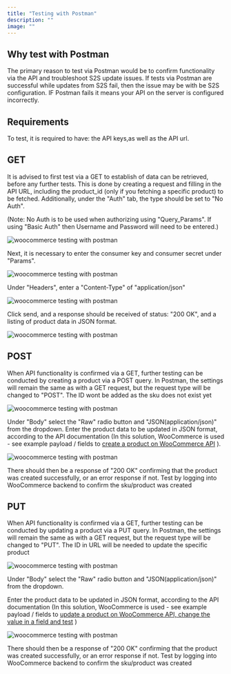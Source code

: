 ```yaml
---
title: "Testing with Postman"
description: ""
image: ""
---
```


## Why test with Postman 

The primary reason to test via Postman would be to confirm functionality via the API and troubleshoot S2S update issues. If tests via Postman are successful while updates from S2S fail, then the issue may be with be S2S configuration. IF Postman fails it means your API on the server is configured incorrectly.

## Requirements

To test, it is required to have: the API keys,as well as the API url.

## GET

It is advised to first test via a GET to establish of data can be retrieved, before any further tests. This is done by creating a request and filling in the API URL, including the product_id (only if you fetching a specific product) to be fetched. Additionally, under the "Auth" tab, the type should be set to "No Auth". 

(Note: No Auth is to be used when authorizing using "Query_Params". If using "Basic Auth" then Username and Password will need to be entered.)

![woocommerce testing with postman](/uploads/woocommerce-testing-with-postman-1.png)

Next, it is necessary to enter the consumer key and consumer secret under "Params".

![woocommerce testing with postman](/uploads/woocommerce-testing-with-postman-2.png)

Under "Headers", enter a "Content-Type" of "application/json"

![woocommerce testing with postman](/uploads/woocommerce-testing-with-postman-3.png)

Click send, and a response should be received of status: "200 OK", and a listing of product data in JSON format.

![woocommerce testing with postman](/uploads/woocommerce-testing-with-postman-4.png)

## POST

When API functionality is confirmed via a GET, further testing can be conducted by creating a product via a POST query.
In Postman, the settings will remain the same as with a GET request, but the request type will be changed to "POST". The ID wont be added as the sku does not exist yet

![woocommerce testing with postman](/uploads/woocommerce-testing-with-postman-5.png)

Under "Body" select the "Raw" radio button and "JSON(application/json)" from the dropdown.
Enter the product data to be updated in JSON format, according to the API documentation (In this solution, WooCommerce is used - see example payload / fields to [create a product on WooCommerce API](https://woocommerce.github.io/woocommerce-rest-api-docs/#create-a-product) ). 

![woocommerce testing with postman](/uploads/woocommerce-testing-with-postman-6.png)

There should then be a response of "200 OK" confirming that the product was created successfully, or an error response if not. Test by logging into WooCommerce backend to confirm the sku/product was created

## PUT

When API functionality is confirmed via a GET, further testing can be conducted by updating a product via a PUT query.
In Postman, the settings will remain the same as with a GET request, but the request type will be changed to "PUT". The ID in URL will be needed to update the specific product

![woocommerce testing with postman](/uploads/woocommerce-testing-with-postman-7.png)

Under "Body" select the "Raw" radio button and "JSON(application/json)" from the dropdown.

Enter the product data to be updated in JSON format, according to the API documentation (In this solution, WooCommerce is used - see example payload / fields to [update a product on WooCommerce API, change the value in a field  and test](https://woocommerce.github.io/woocommerce-rest-api-docs/#update-a-product) )

![woocommerce testing with postman](/uploads/woocommerce-testing-with-postman-8.png)

There should then be a response of "200 OK" confirming that the product was created successfully, or an error response if not. Test by logging into WooCommerce backend to confirm the sku/product was created